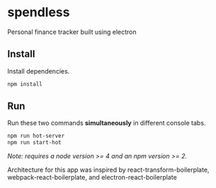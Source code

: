 # spendless
Personal finance tracker built using electron

## Install

Install dependencies.

```bash
npm install
```


## Run

Run these two commands __simultaneously__ in different console tabs.

```bash
npm run hot-server
npm run start-hot
```

*Note: requires a node version >= 4 and an npm version >= 2.*

Architecture for this app was inspired by react-transform-boilerplate, webpack-react-boilerplate, and electron-react-boilerplate
